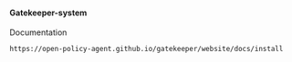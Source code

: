 #### Gatekeeper-system

Documentation

    https://open-policy-agent.github.io/gatekeeper/website/docs/install
